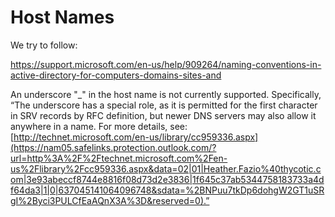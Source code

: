 [title]: # (Host Names)
[tags]: # (faq,hostnames,conventions)
[priority]: # (702)

# Host Names

We try to follow:

[https://support.microsoft.com/en-us/help/909264/naming-conventions-in-active-directory-for-computers-domains-sites-and ](https://nam05.safelinks.protection.outlook.com/?url=https%3A%2F%2Fsupport.microsoft.com%2Fen-us%2Fhelp%2F909264%2Fnaming-conventions-in-active-directory-for-computers-domains-sites-and&data=02|01|Heather.Fazio%40thycotic.com|3e93abeccf8744e8816f08d73d2e3836|1f645c37ab5344758183733a4df64da3|1|0|637045141064086760&sdata=oATJKOY6P5rztPada8DuK%2FEyevMc%2BsT6J%2BiZJU3xhZ8%3D&reserved=0)

An underscore "_" in the host name is not currently supported. Specifically, “The underscore has a special role, as it is permitted for the first character in SRV records by RFC definition, but newer DNS servers may also allow it anywhere in a name. For more details, see: [http://technet.microsoft.com/en-us/library/cc959336.aspx](https://nam05.safelinks.protection.outlook.com/?url=http%3A%2F%2Ftechnet.microsoft.com%2Fen-us%2Flibrary%2Fcc959336.aspx&data=02|01|Heather.Fazio%40thycotic.com|3e93abeccf8744e8816f08d73d2e3836|1f645c37ab5344758183733a4df64da3|1|0|637045141064096748&sdata=%2BNPuu7tkDp6dohgW2GT1uSRgI%2Byci3PULCfEaAQnX3A%3D&reserved=0).”